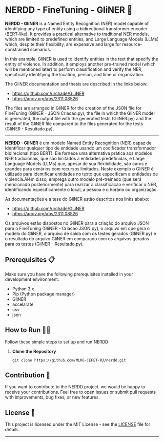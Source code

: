 # NERDD  - FineTuning - GliNER 🚫

**NERDD - GliNER** is a Named Entity Recognition (NER) model capable of identifying any type of entity using a bidirectional transformer encoder (BERT-like). It provides a practical alternative to traditional NER models, which are limited to predefined entities, and Large Language Models (LLMs) which, despite their flexibility, are expensive and large for resource-constrained scenarios.

In this example, GliNER is used to identify entities in the text that specify the entity of violence. In addition, it employs another pre-trained model (which will be mentioned later) to perform classification and verify the NER, specifically identifying the location, person, and time or organization.

The GliNER documentation and thesis are described in the links below:

- https://github.com/urchade/GLiNER
- https://arxiv.org/abs/2311.08526

The files are arranged in GliNER for the creation of the JSON file for FineTuning (GliNER - JSON Criacao.py), the file in which the GliNER model is generated, the output file with the generated tests (GliNER.py) and the result of the GliNER file compared to the files generated for the tests (GliNER - Resultado.py).

----------------------------------------------------------------------------------------
**NERDD - GliNER** é um modelo Named Entity Recognition (NER) capaz de identificar qualquer tipo de entidade usando um codificador transformador bidirecional (tipo BERT). Ele fornece uma alternativa prática aos modelos NER tradicionais, que são limitados a entidades predefinidas, e Large Language Models (LLMs) que, apesar de sua flexibilidade, são caros e grandes para cenários com recursos limitados.
Neste exemplo o GliNER é utilizado para identificar entidades no texto que especificam a entidades de violencia.Além disso, emprega outro modelo pré-treinado (que será mencionado posteriormente) para realizar a classificação e verificar o NER, identificando especificamente o local, a pessoa e o horário ou organização.

As documentações e a tese do GliNER estão descritos nos links abaixo:

- https://github.com/urchade/GLiNER
- https://arxiv.org/abs/2311.08526


Os arquivos estão dispostos no GliNER para a criação do arquivo JSON para o FineTuning (GliNER - Criacao JSON.py), o arquivo em que gera o modelo do GliNER, o arquivo de saída com os testes gerados (GliNER.py) e o resultado do arquivo GliNER em comparado com os arquivos gerados para os testes (GliNER - Resultado.py).

## Prerequisites 📋

Make sure you have the following prerequisites installed in your development environment:

- Python 3.x
- Pip (Python package manager)
- GliNER
- accelarate
- csv
- json

## How to Run 🏃‍♀️

Follow these simple steps to set up and run NERDD:

1. **Clone the Repository**

   ```shell
   git clone https://github.com/MLRG-CEFET-RJ/nerdd.git
   ```

## Contribution 🤝

If you want to contribute to the NERDD project, we would be happy to receive your contributions. Feel free to open issues or submit pull requests with improvements, bug fixes, or new features.

## License 📄

This project is licensed under the MIT License - see the [LICENSE](LICENSE) file for details.

---
